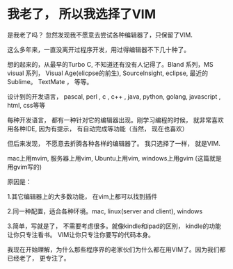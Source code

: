 # 我老了， 所以我选择了VIM

是我老了吗？ 忽然发现我不愿意去尝试各种编辑器了，只保留了VIM.


这么多年来，一直没离开过程序开发，用过得编辑器不下几十种了。


想的起来的，从最早的Turbo C, 不知道还有没有人记得了。Bland 系列，MS visual 系列，  Visual Age(elicpse的前生), SourceInsight,  eclipse, 最近的Sublime。 TextMate ， 等等。

设计到的开发语言， pascal, perl , c , c++ , java, python, golang, javascript , html, css等等

每种开发语言， 都有一种针对它的编辑器出现。刚学习编程的时候， 就非常喜欢用各种IDE, 因为有提示， 有自动完成等功能（当然， 现在也喜欢）

但后来发现， 不愿意去折腾各种各样的编辑器了。 我只选择了一样， 就是VIM.

mac上用mvim, 服务器上用vim, Ubuntu上用vim, windows上用gvim (这篇就是用gvim写的)

原因是：

1.其它编辑器上的大多数功能， 在vim上都可以找到插件

2.同一种配置，适合各种环境。mac, linux(server and client), windows

3.简单，写就是了， 不需要考虑很多。就像kindle和ipad的区别， kindle的功能让你只专注看书。 VIM让你只专注你要写的代码本身。


我现在开始理解，为什么那些程序界的老家伙们为什么都在用VIM了。因为我们都已经老了， 更专注了。




